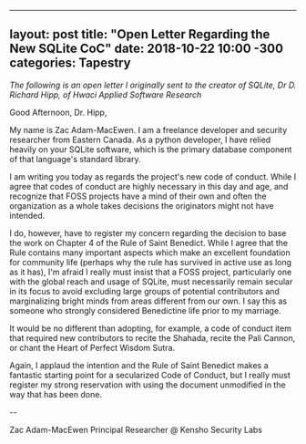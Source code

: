 ----
layout: post
title: "Open Letter Regarding the New SQLite CoC"
date: 2018-10-22 10:00 -300
categories: Tapestry
----

*The following is an open letter I originally sent to the creator of SQLite, Dr D. Richard Hipp, of Hwaci Applied Software Research*

Good Afternoon, Dr. Hipp,

My name is Zac Adam-MacEwen. I am a freelance developer and security researcher from Eastern Canada. As a python developer, I have relied heavily on your SQLite software, which is the primary database component of that language's standard library.

I am writing you today as regards the project's new code of conduct. While I agree that codes of conduct are highly necessary in this day and age, and recognize that FOSS projects have a mind of their own and often the organization as a whole takes decisions the originators might not have intended.

I do, however, have to register my concern regarding the decision to base the work on Chapter 4 of the Rule of Saint Benedict. While I agree that the Rule contains many important aspects which make an excellent foundation for community life (perhaps why the rule has survived in active use as long as it has), I'm afraid I really must insist that a FOSS project, particularly one with the global reach and usage of SQLite, must necessarily remain secular in its focus to avoid excluding large groups of potential contributors and marginalizing bright minds from areas different from our own. I say this as someone who strongly considered Benedictine life prior to my marriage.

It would be no different than adopting, for example, a code of conduct item that required new contributors to recite the Shahada, recite the Pali Cannon, or chant the Heart of Perfect Wisdom Sutra.

Again, I applaud the intention and the Rule of Saint Benedict makes a fantastic starting point for a secularized Code of Conduct, but I really must register my strong reservation with using the document unmodified in the way that has been done.

--

Zac Adam-MacEwen
Principal Researcher @
Kensho Security Labs